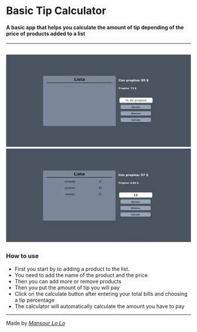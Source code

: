 # Basic Tip Calculator

#### A basic app that helps you calculate the amount of tip depending of the price of products added to a list
---
![interface img 1](/img/interface_1.png)
![interface img 1](/img/interface_2.png)
---
### How to use

- First you start by to adding a product to the list.
- You need to add the name of the product and the price
- Then you can add more or remove products
- Then you put the amount of tip you will pay 
- Click on the calculate button after entering your total bills and choosing a tip percentage
- The calculator will automatically calculate the amount you have to pay

---

Made by *[Mansour Lo Lo ](mansour.lolo.06@gmail.com)*